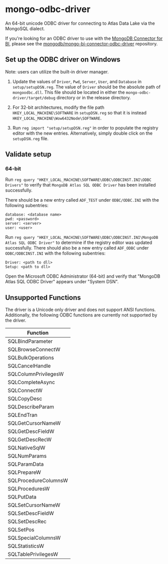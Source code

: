 # mongo-odbc-driver

An 64-bit unicode ODBC driver for connecting to Atlas Data Lake via the MongoSQL dialect.

If you're looking for an ODBC driver to use with the [MongoDB
Connector for BI](https://docs.mongodb.com/bi-connector/current/),
please see the
[mongodb/mongo-bi-connector-odbc-driver](https://github.com/mongodb/mongo-bi-connector-odbc-driver)
repository.


## Set up the ODBC driver on Windows
Note: users can utilize the built-in driver manager.
1. Update the values of `Driver`, `Pwd`, `Server`, `User`, and `Database` in `setup/setupDSN.reg`. The value of `Driver` should be the absolute path of `mongoodbc.dll`. This file should be located in either the `mongo-odbc-driver/target/debug` directory or in the release directory.

2. For 32-bit architectures, modify the file path `HKEY_LOCAL_MACHINE\SOFTWARE` in `setupDSN.reg` so that it is instead `HKEY_LOCAL_MACHINE\Wow6432Node\SOFTWARE`.

3. Run `reg import "setup/setupDSN.reg"` in order to populate the registry editor with the new entries. Alternatively, simply double click on the `setupDSN.reg` file.

## Validate setup
### 64-bit
Run `reg query "HKEY_LOCAL_MACHINE\SOFTWARE\ODBC\ODBCINST.INI\ODBC Drivers"` to verify that `MongoDB Atlas SQL ODBC Driver` has been installed successfully.

There should be a new entry called `ADF_TEST` under `ODBC/ODBC.INI` with the following subentries:

	
	database: <database name>
	pwd: <password>
	server: <server>
	user: <user>
	

Run `reg query "HKEY_LOCAL_MACHINE\SOFTWARE\ODBC\ODBCINST.INI\MongoDB Atlas SQL ODBC Driver"` to determine if the registry editor was updated successfully. There should also be a new entry called `ADF_ODBC` under `ODBC/ODBCINST.INI` with the following subentries:

	
    Driver: <path to dll>
    Setup: <path to dll>
	


Open the Microsoft ODBC Administrator (64-bit) and verify that "MongoDB Atlas SQL ODBC Driver" appears under "System DSN".

## Unsupported Functions

The driver is a Unicode only driver and does not support ANSI functions.  
Additionally, the following ODBC functions are currently not supported by the driver. 

| Function             |
|----------------------|
| SQLBindParameter     |
| SQLBrowseConnectW    |
| SQLBulkOperations    |
| SQLCancelHandle      |
| SQLColumnPrivilegesW |
| SQLCompleteAsync     |
| SQLConnectW          |
| SQLCopyDesc          |
| SQLDescribeParam     |
| SQLEndTran           |
| SQLGetCursorNameW    |
| SQLGetDescFieldW     |
| SQLGetDescRecW       |
| SQLNativeSqlW        |
| SQLNumParams         |
| SQLParamData         |
| SQLPrepareW          |
| SQLProcedureColumnsW |
| SQLProceduresW       |
| SQLPutData           |
| SQLSetCursorNameW    |
| SQLSetDescFieldW     |
| SQLSetDescRec        |
| SQLSetPos            |
| SQLSpecialColumnsW   |
| SQLStatisticsW       |
| SQLTablePrivilegesW  |